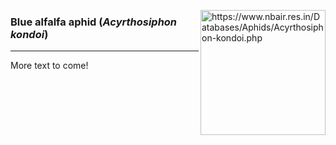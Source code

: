 <img 
title="https://www.nbair.res.in/Databases/Aphids/Acyrthosiphon-kondoi.php"
src="https://www.nbair.res.in/Databases/Aphids/images/Acyrthosiphonkondoi/Acyrthosiphonkondoi.jpg" 
height="200"
class="center"
align="right">

### Blue alfalfa aphid (*Acyrthosiphon kondoi*)
<hr>
More text to come!

<!--stackedit_data:
eyJoaXN0b3J5IjpbLTYxNDA0NjkxNCwyMDkyNjM3NzU4LDMxMT
c0NDQ0Nl19
-->